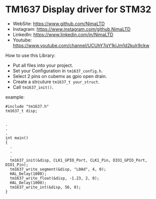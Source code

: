 # TM1637 Display driver for STM32

 *	WebSite:    https://www.github.com/NimaLTD
 *	Instagram:  https://www.instagram.com/github.NimaLTD
 *	LinkedIn:   https://www.linkedin.com/in/NimaLTD
 *	Youtube:    https://www.youtube.com/channel/UCUhY7qY1klJm1d2kulr9ckw

How to use this Library:
* Put all files into your project.
* Set your Configuration in `tm1637_config.h`.
* Select 2 pins on cubemx as gpio open drain.
* Create a strcuture `tm1637_t your_struct`.
* Call `tm1637_init()`.

example:

```
#include "tm1637.h"
tm1637_t disp;


.
.
.
int main()
{
  .
  .
  .
  tm1637_init(&disp, CLK1_GPIO_Port, CLK1_Pin, DIO1_GPIO_Port, DIO1_Pin);
  tm1637_write_segment(&disp, "L0Ad", 4, 0);
  HAL_Delay(1000);
  tm1637_write_float(&disp, -1.23, 2, 0);
  HAL_Delay(1000);
  tm1637_write_int(&disp, 56, 0);
}

```
